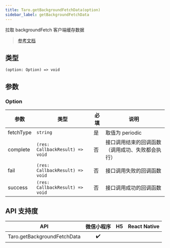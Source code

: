 ```yaml
---
title: Taro.getBackgroundFetchData(option)
sidebar_label: getBackgroundFetchData
---
```


拉取 backgroundFetch 客户端缓存数据

> [参考文档](https://developers.weixin.qq.com/miniprogram/dev/api/storage/background-fetch/wx.getBackgroundFetchData.html)

## 类型

```tsx
(option: Option) => void
```

## 参数

### Option

<table>
  <thead>
    <tr>
      <th>参数</th>
      <th>类型</th>
      <th style={{ textAlign: "center"}}>必填</th>
      <th>说明</th>
    </tr>
  </thead>
  <tbody>
    <tr>
      <td>fetchType</td>
      <td><code>string</code></td>
      <td style={{ textAlign: "center"}}>是</td>
      <td>取值为 periodic</td>
    </tr>
    <tr>
      <td>complete</td>
      <td><code>(res: CallbackResult) =&gt; void</code></td>
      <td style={{ textAlign: "center"}}>否</td>
      <td>接口调用结束的回调函数（调用成功、失败都会执行）</td>
    </tr>
    <tr>
      <td>fail</td>
      <td><code>(res: CallbackResult) =&gt; void</code></td>
      <td style={{ textAlign: "center"}}>否</td>
      <td>接口调用失败的回调函数</td>
    </tr>
    <tr>
      <td>success</td>
      <td><code>(res: CallbackResult) =&gt; void</code></td>
      <td style={{ textAlign: "center"}}>否</td>
      <td>接口调用成功的回调函数</td>
    </tr>
  </tbody>
</table>

## API 支持度

|             API             | 微信小程序 | H5 | React Native |
|:---------------------------:|:-----:|:--:|:------------:|
| Taro.getBackgroundFetchData |  ✔️   |    |              |
